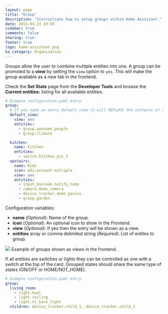 ```yaml
---
layout: page
title: "Group"
description: "Instructions how to setup groups within Home Assistant."
date: 2015-03-23 19:59
sidebar: true
comments: false
sharing: true
footer: true
logo: home-assistant.png
ha_category: Organization
---
```


Groups allow the user to combine multiple entities into one. A group can be promoted to a **view** by setting the `view` option to `yes`. This will make the group available as a new tab in the frontend.

Check the **Set State** page from the **Developer Tools** and browse the **Current entities:** listing for all available entities.

```yaml
# Example configuration.yaml entry
group:
  # If you name an entry default_view it will REPLACE the contents of the "Home" tab
  default_view:
    view: yes
    entities:
      - group.awesome_people
      - group.climate

  kitchen:
    name: Kitchen
    entities:
      - switch.kitchen_pin_3
  upstairs:
    name: Kids
    icon: mdi:account-multiple
    view: yes
    entities:
      - input_boolean.notify_home
      - camera.demo_camera
      - device_tracker.demo_paulus
      - group.garden
```

Configuration variables:

- **name** (*Optional*): Name of the group.
- **icon** (*Optional*): An optional icon to show in the Frontend.
- **view** (*Optional*): If yes then the entry will be shown as a view.
- **entities** array or comma delimited string (*Required*): List of entites to group.

<p class='img'>
<img src='/images/blog/2016-01-release-12/views.png'>
Example of groups shown as views in the frontend.
</p>

If all entities are switches or lights they can be controlled as one with a switch at the top of the card. Grouped states should share the same type of states (ON/OFF or HOME/NOT_HOME).

```yaml
# Example configuration.yaml entry
group:
  living_room:
    - light.bowl
    - light.ceiling
    - light.tv_back_light
  children: device_tracker.child_1, device_tracker.child_2
```
